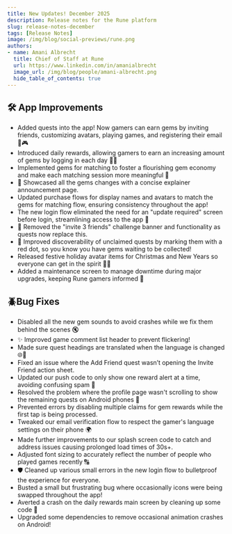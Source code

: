 ```yaml
---
title: New Updates! December 2025
description: Release notes for the Rune platform 
slug: release-notes-december
tags: [Release Notes]
image: /img/blog/social-previews/rune.png
authors:
- name: Amani Albrecht
  title: Chief of Staff at Rune  
  url: https://www.linkedin.com/in/amanialbrecht
  image_url: /img/blog/people/amani-albrecht.png
  hide_table_of_contents: true
---
```


<head>
  <title>New Updates! December 2025</title>
  <meta property="og:title" content="New Updates! December 2025"/>
</head>

## 🛠️ App Improvements

* Added quests into the app! Now gamers can earn gems by inviting friends, customizing avatars, playing games, and registering their email 💎🎮
* Introduced daily rewards, allowing gamers to earn an increasing amount of gems by logging in each day 💎📅
* Implemented gems for matching to foster a flourishing gem economy and make each matching session more meaningful 🤝
* 📣 Showcased all the gems changes with a concise explainer announcement page.
* Updated purchase flows for display names and avatars to match the gems for matching flow, ensuring consistency throughout the app!
* The new login flow eliminated the need for an "update required" screen before login, streamlining access to the app 🚀
* 🎯 Removed the "invite 3 friends" challenge banner and functionality as quests now replace this.
* 🔴 Improved discoverability of unclaimed quests by marking them with a red dot, so you know you have gems waiting to be collected!
* Released festive holiday avatar items for Christmas and New Years so everyone can get in the spirit 🎄🎉
* Added a maintenance screen to manage downtime during major upgrades, keeping Rune gamers informed 📲

## 🪲Bug Fixes

* Disabled all the new gem sounds to avoid crashes while we fix them behind the scenes 🔇
* ✨ Improved game comment list header to prevent flickering!
* Made sure quest headings are translated when the language is changed 🌐🔁
* Fixed an issue where the Add Friend quest wasn’t opening the Invite Friend action sheet.
* Updated our push code to only show one reward alert at a time, avoiding confusing spam 🚨
* Resolved the problem where the profile page wasn't scrolling to show the remaining quests on Android phones 📱
* Prevented errors by disabling multiple claims for gem rewards while the first tap is being processed.
* Tweaked our email verification flow to respect the gamer's language settings on their phone 🌍
* Made further improvements to our splash screen code to catch and address issues causing prolonged load times of 30s+.
* Adjusted font sizing to accurately reflect the number of people who played games recently 🔠
* 🛡️ Cleaned up various small errors in the new login flow to bulletproof the experience for everyone.
* Busted a small but frustrating bug where occasionally icons were being swapped throughout the app!
* Averted a crash on the daily rewards main screen by cleaning up some code 🥳
* Upgraded some dependencies to remove occasional animation crashes on Android!
